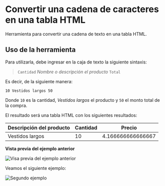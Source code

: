 # Convertir una cadena de caracteres en una tabla HTML

Herramienta para convertir una cadena de texto en una tabla HTML.

## Uso de la herramienta

Para utilizarla, debe ingresar en la caja de texto la siguiente sintaxis:

> `Cantidad` _Nombre o descripción el producto_ `Total`

Es decir, de la siguiente manera:

```none
10 Vestidos largos 50
```

Donde `10` es la cantidad, _Vestidos largos_ el producto y `50` el monto total de la compra.

El resultado será una tabla HTML con los siguientes resultados:

|Descripción del producto|Cantidad|Precio|
|-|-|-|
Vestidos largos | 10 | 4.166666666666667 |

**Vista previa del ejemplo anterior**

[1]:https://i.ibb.co/WV5gpmG/imagen.png "Vista previa del ejemplo anterior"

![Visa previa del ejemplo anterior][1]

Veamos el siguiente ejemplo:

[2]:https://i.ibb.co/YDW0G18/imagen.png "Segundo ejemplo"

![][2]